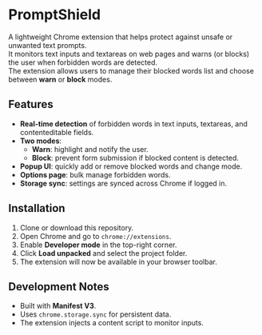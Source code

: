 # PromptShield

A lightweight Chrome extension that helps protect against unsafe or unwanted text prompts.  
It monitors text inputs and textareas on web pages and warns (or blocks) the user when forbidden words are detected.  
The extension allows users to manage their blocked words list and choose between **warn** or **block** modes.

## Features
- **Real-time detection** of forbidden words in text inputs, textareas, and contenteditable fields.  
- **Two modes**:
  - **Warn**: highlight and notify the user.
  - **Block**: prevent form submission if blocked content is detected.
- **Popup UI**: quickly add or remove blocked words and change mode.  
- **Options page**: bulk manage forbidden words.  
- **Storage sync**: settings are synced across Chrome if logged in.  

## Installation
1. Clone or download this repository.  
2. Open Chrome and go to `chrome://extensions`.  
3. Enable **Developer mode** in the top-right corner.  
4. Click **Load unpacked** and select the project folder.  
5. The extension will now be available in your browser toolbar.

## Development Notes
- Built with **Manifest V3**.  
- Uses `chrome.storage.sync` for persistent data.  
- The extension injects a content script to monitor inputs.  
